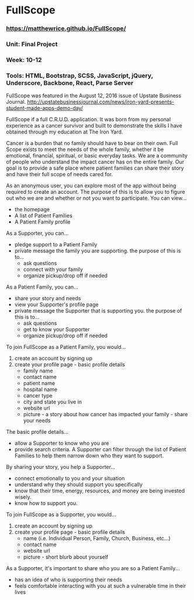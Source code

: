 # FullScope
### https://matthewrice.github.io/FullScope/
### Unit: Final Project
### Week: 10-12
### Tools: HTML, Bootstrap, SCSS, JavaScript, jQuery, Underscore, Backbone, React, Parse Server

FullScope was featured in the August 12, 2016 issue of Upstate Business Journal.  http://upstatebusinessjournal.com/news/iron-yard-presents-student-made-apps-demo-day/

FullScope if a full C.R.U.D. application.  It was born from my personal experience as a cancer survivor and built to demonstrate the skills I have obtained through my education at The Iron Yard.

Cancer is a burden that no family should have to bear on their own. Full Scope exists to meet the needs of the whole family, whether it be emotional, financial, spiritual, or basic everyday tasks. We are a community of people who understand the impact cancer has on the entire family. Our goal is to provide a safe place where patient families can share their story and have their full scope of needs cared for.

As an anonymous user, you can explore most of the app without being required to create an account.  The purpose of this is to allow you to figure out who we are and whether or not you want to participate. You can view...
  - the homepage
  - A list of Patient Families
  - A Patient Family profile

As a Supporter, you can...
  - pledge support to a Patient Family
  - private message the family you are supporting. the purpose of this is to...
    - ask questions
    - connect with your family
    - organize pickup/drop off if needed

As a Patient Family, you can...
  - share your story and needs
  - view your Supporter's profile page
  - private message the Supporter that is supporting you. the purpose of this is to...
    - ask questions
    - get to know your Supporter
    - organize pickup/drop off if needed

To join FullScope as a Patient Family, you would...
  1. create an account by signing up
  2. create your profile page
    - basic profile details
      - family name
      - contact name
      - patient name
      - hospital name
      - cancer type
      - city and state you live in
      - website url
      - picture
    - a story about how cancer has impacted your family
    - share your needs

The basic profile details...
  - allow a Supporter to know who you are
  - provide search criteria.  A Supporter can filter through the list of Patient Families to help them narrow down who they want to support.

By sharing your story, you help a Supporter...
  - connect emotionally to you and your situation
  - understand why they should support you specifically
  - know that their time, energy, resources, and money are being invested wisely.
  - know how to support you.

To join FullScope as a Supporter, you would...
  1. create an account by signing up
  2. create your profile page
    - basic profile details
      - name (i.e. Individual Person, Family, Church, Business, etc...)
      - contact name
      - website url
      - picture
    - short blurb about yourself

As a Supporter, it's important to share who you are so a Patient Family...
  - has an idea of who is supporting their needs
  - feels comfortable interacting with you at such a vulnerable time in their lives


